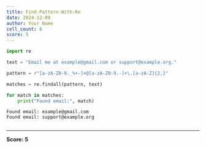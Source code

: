 ```yaml
---
title: Find-Pattern-With-Re
date: 2024-12-09
author: Your Name
cell_count: 6
score: 5
---
```


```python
import re
```


```python
text = "Email me at example@gmail.com or support@example.org."
```


```python
pattern = r"[a-zA-Z0-9._%+-]+@[a-zA-Z0-9.-]+\.[a-zA-Z]{2,}"
```


```python
matches = re.findall(pattern, text)
```


```python
for match in matches:
    print("Found email:", match)
```

    Found email: example@gmail.com
    Found email: support@example.org



```python

```


---
**Score: 5**
